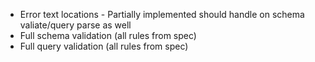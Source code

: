 * Error text locations - Partially implemented should handle on schema valiate/query parse as well
* Full schema validation (all rules from spec)
* Full query validation (all rules from spec)
